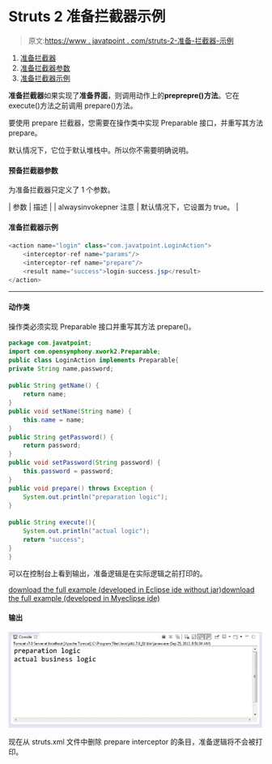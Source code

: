 # Struts 2 准备拦截器示例

> 原文:[https://www . javatpoint . com/struts-2-准备-拦截器-示例](https://www.javatpoint.com/struts-2-prepare-interceptor-example)

1.  [准备拦截器](#)
2.  [准备拦截器参数](#)
3.  [准备拦截器示例](#)

**准备拦截器**如果实现了**准备界面**，则调用动作上的**preprepre()方法**。它在 execute()方法之前调用 prepare()方法。

要使用 prepare 拦截器，您需要在操作类中实现 Preparable 接口，并重写其方法 prepare。

默认情况下，它位于默认堆栈中。所以你不需要明确说明。

#### 预备拦截器参数

为准备拦截器只定义了 1 个参数。

| 参数 | 描述 |
| alwaysinvokepner 注意 | 默认情况下，它设置为 true。 |

#### 准备拦截器示例

```java
<action name="login" class="com.javatpoint.LoginAction">
    <interceptor-ref name="params"/>
    <interceptor-ref name="prepare"/>
    <result name="success">login-success.jsp</result>
</action>

```

* * *

#### 动作类

操作类必须实现 Preparable 接口并重写其方法 prepare()。

```java
package com.javatpoint;
import com.opensymphony.xwork2.Preparable;
public class LoginAction implements Preparable{
private String name,password;

public String getName() {
	return name;
}
public void setName(String name) {
	this.name = name;
}
public String getPassword() {
	return password;
}
public void setPassword(String password) {
	this.password = password;
}
public void prepare() throws Exception {
	System.out.println("preparation logic");
}

public String execute(){
	System.out.println("actual logic");
	return "success";
}
}

```

可以在控制台上看到输出，准备逻辑是在实际逻辑之前打印的。

[download the full example (developed in Eclipse ide without jar)](https://static.javatpoint.com/src/st/eclipse/prepare.zip)[download the full example (developed in Myeclipse ide)](https://static.javatpoint.com/src/st/prepare.zip)

#### 输出

![struts 2 prepare interceptor example output](img/5b5da7bdb8595f2757714ed50eeda1f6.png)

现在从 struts.xml 文件中删除 prepare interceptor 的条目，准备逻辑将不会被打印。